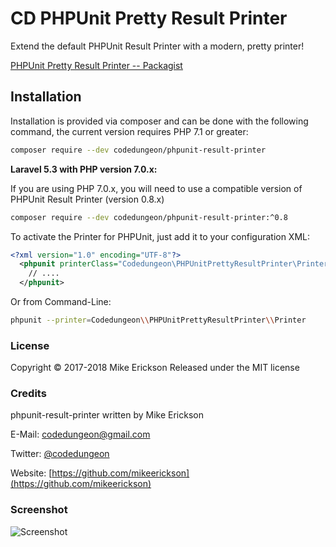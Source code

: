 # CD PHPUnit Pretty Result Printer

Extend the default PHPUnit Result Printer with a modern, pretty printer!

[PHPUnit Pretty Result Printer -- Packagist](https://packagist.org/packages/codedungeon/phpunit-result-printer)

## Installation

Installation is provided via composer and can be done with the following command, the current version requires PHP 7.1 or greater:

```bash
composer require --dev codedungeon/phpunit-result-printer
```
**Laravel 5.3 with PHP version 7.0.x:**

If you are using PHP 7.0.x, you will need to use a compatible version of PHPUnit Result Printer (version 0.8.x)

```bash
composer require --dev codedungeon/phpunit-result-printer:^0.8
```

To activate the Printer for PHPUnit, just add it to your configuration XML:

  ```xml
  <?xml version="1.0" encoding="UTF-8"?>
    <phpunit printerClass="Codedungeon\PHPUnitPrettyResultPrinter\Printer">
      // ....
    </phpunit>
  ```

Or from Command-Line:

  ```bash
  phpunit --printer=Codedungeon\\PHPUnitPrettyResultPrinter\\Printer
  ```

### License

Copyright &copy; 2017-2018 Mike Erickson
Released under the MIT license

### Credits

phpunit-result-printer written by Mike Erickson

E-Mail: [codedungeon@gmail.com](mailto:codedungeon@gmail.com)

Twitter: [@codedungeon](http://twitter.com/codedungeon)

Website: [https://github.com/mikeerickson](https://github.com/mikeerickson)

### Screenshot

![Screenshot](https://github.com/mikeerickson/phpunit-pretty-result-printer/blob/master/sample.png)
